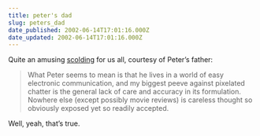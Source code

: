 ```yaml
---
title: peter's dad
slug: peters_dad
date_published: 2002-06-14T17:01:16.000Z
date_updated: 2002-06-14T17:01:16.000Z
---
```


Quite an amusing [scolding](http://peterme.com/archives/00000222.html#2) for us all, courtesy of Peter’s father:

> What Peter seems to mean is that he lives in a world of easy electronic communication, and my biggest peeve against pixelated chatter is the general lack of care and accuracy in its formulation. Nowhere else (except possibly movie reviews) is careless thought so obviously exposed yet so readily accepted.

Well, yeah, that’s true.
